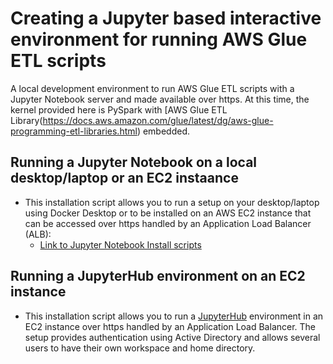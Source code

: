 # Creating a Jupyter based interactive environment for running AWS Glue ETL scripts
A local development environment to run AWS Glue ETL scripts with a Jupyter Notebook server and made available over https. At this time, the kernel provided here is PySpark with [AWS Glue ETL Library(https://docs.aws.amazon.com/glue/latest/dg/aws-glue-programming-etl-libraries.html) embedded. 

## Running a Jupyter Notebook on a local desktop/laptop or an EC2 instaance
- This installation script allows you to run a setup on your desktop/laptop using Docker Desktop or to be installed on an AWS EC2 instance that can be accessed over https handled by an Application Load Balancer (ALB):
  - [Link to Jupyter Notebook Install scripts](https://github.com/mtwtan/glue_local_env_with_jupyter/tree/master/jupyter_notebook)

## Running a JupyterHub environment on an EC2 instance
- This installation script allows you to run a [JupyterHub](https://jupyter.org/hub) environment in an EC2 instance over https handled by an Application Load Balancer. The setup provides authentication using Active Directory and allows several users to have their own workspace and home directory.
